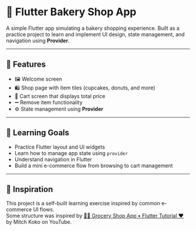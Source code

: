 # 🧁 Flutter Bakery Shop App

A simple Flutter app simulating a bakery shopping experience. Built as a practice project to learn and implement UI design, state management, and navigation using **Provider**.

---

## 📱 Features

- 🖼️ Welcome screen
- 🛍️ Shop page with item tiles (cupcakes, donuts, and more)
- 🛒 Cart screen that displays total price
- ➖ Remove item functionality
- ⚙️ State management using **Provider**

---
<!-- 
## 📸 Screenshots

> _(Add your screenshots here if available!)_

--- -->

## 🧠 Learning Goals

- Practice Flutter layout and UI widgets
- Learn how to manage app state using `provider`
- Understand navigation in Flutter
- Build a mini e-commerce flow from browsing to cart management

---

## 🙌 Inspiration

This project is a self-built learning exercise inspired by common e-commerce UI flows.  
Some structure was inspired by [🥑📱 Grocery Shop App • Flutter Tutorial ♥](https://youtu.be/uSljGJGSl6w?si=NHgRGTOvF-_zsfcL) by Mitch Koko on YouTube.
